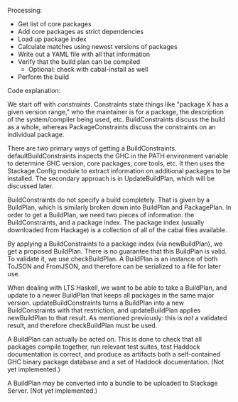 Processing:

* Get list of core packages
* Add core packages as strict dependencies
* Load up package index
* Calculate matches using newest versions of packages
* Write out a YAML file with all that information
* Verify that the build plan can be compiled
    * Optional: check with cabal-install as well
* Perform the build

Code explanation:

We start off with *constraints*. Constraints state things like "package X has a
given version range," who the maintainer is for a package, the description of
the system/compiler being used, etc. BuildConstraints discuss the build as a
whole, whereas PackageConstraints discuss the constraints on an individual
package.

There are two primary ways of getting a BuildConstraints.
defaultBuildConstraints inspects the GHC in the PATH environment variable to
determine GHC version, core packages, core tools, etc. It then uses the
Stackage.Config module to extract information on additional packages to be
installed. The secondary approach is in UpdateBuildPlan, which will be
discussed later.

BuildConstraints do not specify a build completely. That is given by a
BuildPlan, which is similarly broken down into BuildPlan and PackagePlan. In
order to get a BuildPlan, we need two pieces of information: the
BuildConstraints, and a package index. The package index (usually downloaded
from Hackage) is a collection of all of the cabal files available.

By applying a BuildConstraints to a package index (via newBuildPlan), we get a
proposed BuildPlan. There is no guarantee that this BuildPlan is valid. To
validate it, we use checkBuildPlan. A BuildPlan is an instance of both ToJSON
and FromJSON, and therefore can be serialized to a file for later use.

When dealing with LTS Haskell, we want to be able to take a BuildPlan, and
update to a newer BuildPlan that keeps all packages in the same major version.
updateBuildConstraints turns a BuildPlan into a new BuildConstraints with that
restriction, and updateBuildPlan applies newBuildPlan to that result. As
mentioned previously: this is *not* a validated result, and therefore
checkBuildPlan must be used.

A BuildPlan can actually be acted on. This is done to check that all packages
compile together, run relevant test suites, test Haddock documentation is
correct, and produce as artifacts both a self-contained GHC binary package
database and a set of Haddock documentation. (Not yet implemented.)

A BuildPlan may be converted into a bundle to be uploaded to Stackage Server.
(Not yet implemented.)
